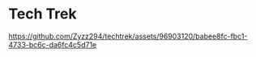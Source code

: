# Tech Trek




https://github.com/Zyzz294/techtrek/assets/96903120/babee8fc-fbc1-4733-bc6c-da6fc4c5d71e

